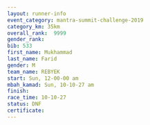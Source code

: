 ```yaml
---
layout: runner-info 
event_category: mantra-summit-challenge-2019 
category_km: 35km 
overall_rank:  9999
gender_rank: 
bib: 533
first_name: Mukhammad
last_name: Farid
gender: M
team_name: REBYEK
start: Sun, 12-00-00 am
mbah_kamad: Sun, 10-10-27 am
finish: 
race_time: 10-10-27
status: DNF
certificate: 
---
```

